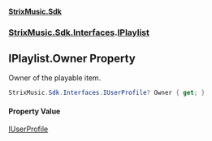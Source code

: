 #### [StrixMusic.Sdk](./index.md 'index')
### [StrixMusic.Sdk.Interfaces](./StrixMusic-Sdk-Interfaces.md 'StrixMusic.Sdk.Interfaces').[IPlaylist](./StrixMusic-Sdk-Interfaces-IPlaylist.md 'StrixMusic.Sdk.Interfaces.IPlaylist')
## IPlaylist.Owner Property
Owner of the playable item.  
```csharp
StrixMusic.Sdk.Interfaces.IUserProfile? Owner { get; }
```
#### Property Value
[IUserProfile](./StrixMusic-Sdk-Interfaces-IUserProfile.md 'StrixMusic.Sdk.Interfaces.IUserProfile')  
